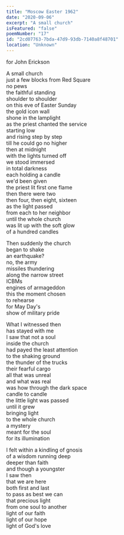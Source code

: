 ```yaml
---
title: "Moscow Easter 1962"
date: "2020-09-06"
excerpt: "A small church"
isFeatured: "false"
poemNumber: "17"
id: "2cd07763-7bda-47d9-93db-7140a8f48701"
location: "Unknown"
---
```


for John Erickson

A small church  
just a few blocks from Red Square  
no pews  
the faithful standing  
shoulder to shoulder  
on this eve of Easter Sunday  
the gold icon wall  
shone in the lamplight  
as the priest chanted the service  
starting low  
and rising step by step  
till he could go no higher  
then at midnight  
with the lights turned off  
we stood immersed  
in total darkness  
each holding a candle  
we'd been given  
the priest lit first one flame  
then there were two  
then four, then eight, sixteen  
as the light passed  
from each to her neighbor  
until the whole church  
was lit up with the soft glow  
of a hundred candles

Then suddenly the church  
began to shake  
an earthquake?  
no, the army  
missiles thundering  
along the narrow street  
ICBMs  
engines of armageddon  
this the moment chosen  
to rehearse  
for May Day's  
show of military pride

What I witnessed then  
has stayed with me  
I saw that not a soul  
inside the church  
had payed the least attention  
to the shaking ground  
the thunder of the trucks  
their fearful cargo  
all that was unreal  
and what was real  
was how through the dark space  
candle to candle  
the little light was passed  
until it grew  
bringing light  
to the whole church  
a mystery  
meant for the soul  
for its illumination

I felt within a kindling of gnosis  
of a wisdom running deep  
deeper than faith  
and though a youngster  
I saw then  
that we are here  
both first and last  
to pass as best we can  
that precious light  
from one soul to another  
light of our faith  
light of our hope  
light of God's love
